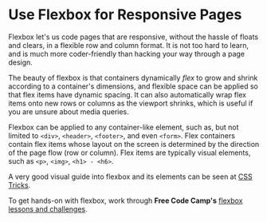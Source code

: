 # Use Flexbox for Responsive Pages

Flexbox let's us code pages that are responsive, without the hassle of floats and clears, in a flexible row and column format. It is not too hard to learn,  and is much more coder-friendly than hacking your way through a page design.

The beauty of flexbox is that containers dynamically _flex_ to grow and shrink according to a container's dimensions, and flexible space can be applied so that flex items have dynamic spacing. It can also automatically wrap flex items onto new rows or columns as the viewport shrinks, which is useful if you are unsure about media queries.

Flexbox can be applied to any container-like element, such as, but not limited to ```<div>```, ```<header>```, ```<footer>```, and even ```<form>```. Flex containers contain flex items whose layout on the screen is determined by the direction of the page flow (row or column). Flex items are typically visual elements, such as ```<p>```, ```<img>```, ```<h1> - <h6>```.

A very good visual guide into flexbox and its elements can be seen at [CSS Tricks](https://css-tricks.com/snippets/css/a-guide-to-flexbox/).

To get hands-on with flexbox, work through **Free Code Camp's** [flexbox lessons and challenges](https://learn.freecodecamp.org/responsive-web-design/css-flexbox).
